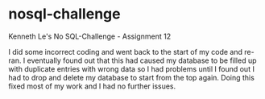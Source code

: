 # nosql-challenge
Kenneth Le's No SQL-Challenge - Assignment 12


I did some incorrect coding and went back to the start of my code and re-ran. I eventually found out that this had caused my database to be filled up with duplicate entries with wrong data so I had problems until I found out I had to drop and delete my database to start from the top again. Doing this fixed most of my work and I had no further issues.
